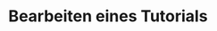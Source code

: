 ---
type: userStory
acronym: tutorialBearbeiten
responsible:
    - duz
title: Bearbeiten eines Tutorials
functionalRequirement: SchnellerLernprozess
asA: lehrende
iWantTo: dass bestehende Tutorials im System bearbeitet werden können
forThisReason: ich auf aktuelle und fehlerfreie Anleitungen zurückgreifen kann
history:
    v1:
        date: 2021-07-21
        comment: initially created
    v2: 
        date: 2021-07-29
        comment: modified regarding todos
todo:
---